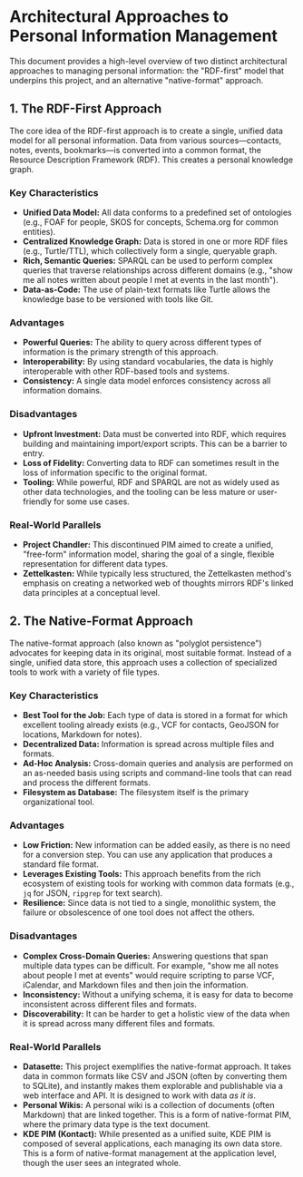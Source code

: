 # Architectural Approaches to Personal Information Management

This document provides a high-level overview of two distinct architectural approaches to managing personal information: the "RDF-first" model that underpins this project, and an alternative "native-format" approach.

## 1. The RDF-First Approach

The core idea of the RDF-first approach is to create a single, unified data model for all personal information. Data from various sources—contacts, notes, events, bookmarks—is converted into a common format, the Resource Description Framework (RDF). This creates a personal knowledge graph.

### Key Characteristics
- **Unified Data Model:** All data conforms to a predefined set of ontologies (e.g., FOAF for people, SKOS for concepts, Schema.org for common entities).
- **Centralized Knowledge Graph:** Data is stored in one or more RDF files (e.g., Turtle/TTL), which collectively form a single, queryable graph.
- **Rich, Semantic Queries:** SPARQL can be used to perform complex queries that traverse relationships across different domains (e.g., "show me all notes written about people I met at events in the last month").
- **Data-as-Code:** The use of plain-text formats like Turtle allows the knowledge base to be versioned with tools like Git.

### Advantages
- **Powerful Queries:** The ability to query across different types of information is the primary strength of this approach.
- **Interoperability:** By using standard vocabularies, the data is highly interoperable with other RDF-based tools and systems.
- **Consistency:** A single data model enforces consistency across all information domains.

### Disadvantages
- **Upfront Investment:** Data must be converted into RDF, which requires building and maintaining import/export scripts. This can be a barrier to entry.
- **Loss of Fidelity:** Converting data to RDF can sometimes result in the loss of information specific to the original format.
- **Tooling:** While powerful, RDF and SPARQL are not as widely used as other data technologies, and the tooling can be less mature or user-friendly for some use cases.

### Real-World Parallels
- **Project Chandler:** This discontinued PIM aimed to create a unified, "free-form" information model, sharing the goal of a single, flexible representation for different data types.
- **Zettelkasten:** While typically less structured, the Zettelkasten method's emphasis on creating a networked web of thoughts mirrors RDF's linked data principles at a conceptual level.

## 2. The Native-Format Approach

The native-format approach (also known as "polyglot persistence") advocates for keeping data in its original, most suitable format. Instead of a single, unified data store, this approach uses a collection of specialized tools to work with a variety of file types.

### Key Characteristics
- **Best Tool for the Job:** Each type of data is stored in a format for which excellent tooling already exists (e.g., VCF for contacts, GeoJSON for locations, Markdown for notes).
- **Decentralized Data:** Information is spread across multiple files and formats.
- **Ad-Hoc Analysis:** Cross-domain queries and analysis are performed on an as-needed basis using scripts and command-line tools that can read and process the different formats.
- **Filesystem as Database:** The filesystem itself is the primary organizational tool.

### Advantages
- **Low Friction:** New information can be added easily, as there is no need for a conversion step. You can use any application that produces a standard file format.
- **Leverages Existing Tools:** This approach benefits from the rich ecosystem of existing tools for working with common data formats (e.g., `jq` for JSON, `ripgrep` for text search).
- **Resilience:** Since data is not tied to a single, monolithic system, the failure or obsolescence of one tool does not affect the others.

### Disadvantages
- **Complex Cross-Domain Queries:** Answering questions that span multiple data types can be difficult. For example, "show me all notes about people I met at events" would require scripting to parse VCF, iCalendar, and Markdown files and then join the information.
- **Inconsistency:** Without a unifying schema, it is easy for data to become inconsistent across different files and formats.
- **Discoverability:** It can be harder to get a holistic view of the data when it is spread across many different files and formats.

### Real-World Parallels
- **Datasette:** This project exemplifies the native-format approach. It takes data in common formats like CSV and JSON (often by converting them to SQLite), and instantly makes them explorable and publishable via a web interface and API. It is designed to work with data *as it is*.
- **Personal Wikis:** A personal wiki is a collection of documents (often Markdown) that are linked together. This is a form of native-format PIM, where the primary data type is the text document.
- **KDE PIM (Kontact):** While presented as a unified suite, KDE PIM is composed of several applications, each managing its own data store. This is a form of native-format management at the application level, though the user sees an integrated whole.
